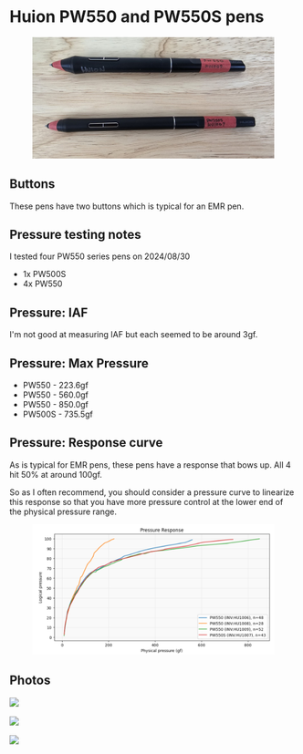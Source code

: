 # Huion PW550 and PW550S pens



<figure><img src="../../../.gitbook/assets/20240831_125855 (Large).jpg" alt=""><figcaption></figcaption></figure>



## Buttons

These pens have two buttons which is typical for an EMR pen.

## Pressure testing notes

I tested four PW550 series pens on 2024/08/30

* 1x PW500S
* 4x PW550

## Pressure: IAF &#x20;

I'm not good at measuring IAF but each seemed to be around 3gf.

## Pressure: Max Pressure



* PW550 - 223.6gf
* PW550 - 560.0gf
* PW550 - 850.0gf
* PW500S - 735.5gf

## Pressure: Response curve

As is typical for EMR pens, these pens have a response that bows up. All 4 hit 50% at around 100gf.

So as I often recommend, you should consider a pressure curve to linearize this response so that you have more pressure control at the lower end of the physical pressure range.

<figure><img src="../../../.gitbook/assets/image (528).png" alt=""><figcaption></figcaption></figure>

## Photos

&#x20;![](<../../../.gitbook/assets/20240831\_125920 (Large) (1).jpg>)



&#x20;![](<../../../.gitbook/assets/20240831\_125946 (Large).jpg>)



![](<../../../.gitbook/assets/20240831\_125958 (Large).jpg>)

